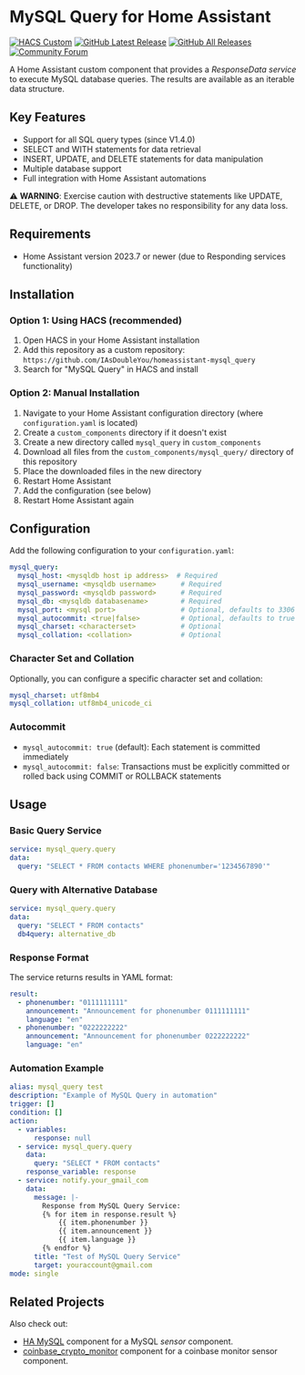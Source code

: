 # MySQL Query for Home Assistant

[![HACS Custom][hacs_shield]][hacs]
[![GitHub Latest Release][releases_shield]][latest_release]
[![GitHub All Releases][downloads_total_shield]][releases]
[![Community Forum][community_forum_shield]][community_forum]

A Home Assistant custom component that provides a *ResponseData service* to execute MySQL database queries. The results are available as an iterable data structure.

## Key Features

- Support for all SQL query types (since V1.4.0)
- SELECT and WITH statements for data retrieval
- INSERT, UPDATE, and DELETE statements for data manipulation
- Multiple database support
- Full integration with Home Assistant automations

⚠️ **WARNING**: Exercise caution with destructive statements like UPDATE, DELETE, or DROP. The developer takes no responsibility for any data loss.

## Requirements

- Home Assistant version 2023.7 or newer (due to Responding services functionality)

## Installation

### Option 1: Using HACS (recommended)

1. Open HACS in your Home Assistant installation
2. Add this repository as a custom repository: `https://github.com/IAsDoubleYou/homeassistant-mysql_query`
3. Search for "MySQL Query" in HACS and install

### Option 2: Manual Installation

1. Navigate to your Home Assistant configuration directory (where `configuration.yaml` is located)
2. Create a `custom_components` directory if it doesn't exist
3. Create a new directory called `mysql_query` in `custom_components`
4. Download all files from the `custom_components/mysql_query/` directory of this repository
5. Place the downloaded files in the new directory
6. Restart Home Assistant
7. Add the configuration (see below)
8. Restart Home Assistant again

## Configuration

Add the following configuration to your `configuration.yaml`:

```yaml
mysql_query:
  mysql_host: <mysqldb host ip address>  # Required
  mysql_username: <mysqldb username>      # Required
  mysql_password: <mysqldb password>      # Required
  mysql_db: <mysqldb databasename>        # Required
  mysql_port: <mysql port>                # Optional, defaults to 3306
  mysql_autocommit: <true|false>          # Optional, defaults to true
  mysql_charset: <characterset>           # Optional
  mysql_collation: <collation>            # Optional
```

### Character Set and Collation

Optionally, you can configure a specific character set and collation:

```yaml
mysql_charset: utf8mb4
mysql_collation: utf8mb4_unicode_ci
```

### Autocommit

- `mysql_autocommit: true` (default): Each statement is committed immediately
- `mysql_autocommit: false`: Transactions must be explicitly committed or rolled back using COMMIT or ROLLBACK statements

## Usage

### Basic Query Service

```yaml
service: mysql_query.query
data:
  query: "SELECT * FROM contacts WHERE phonenumber='1234567890'"
```

### Query with Alternative Database

```yaml
service: mysql_query.query
data:
  query: "SELECT * FROM contacts"
  db4query: alternative_db
```

### Response Format

The service returns results in YAML format:

```yaml
result:
  - phonenumber: "0111111111"
    announcement: "Announcement for phonenumber 0111111111"
    language: "en"
  - phonenumber: "0222222222"
    announcement: "Announcement for phonenumber 0222222222"
    language: "en"
```

### Automation Example

```yaml
alias: mysql_query test
description: "Example of MySQL Query in automation"
trigger: []
condition: []
action:
  - variables:
      response: null
  - service: mysql_query.query
    data:
      query: "SELECT * FROM contacts"
    response_variable: response
  - service: notify.your_gmail_com
    data:
      message: |-
        Response from MySQL Query Service:
        {% for item in response.result %}
            {{ item.phonenumber }}
            {{ item.announcement }}
            {{ item.language }}
        {% endfor %}
      title: "Test of MySQL Query Service"
      target: youraccount@gmail.com
mode: single
```

## Related Projects

Also check out:
- [HA MySQL](https://github.com/IAsDoubleYou/ha_mysql) component for a MySQL *sensor* component.
- [coinbase_crypto_monitor](https://github.com/IAsDoubleYou/coinbase_crypto_monitor) component for a coinbase monitor sensor component.

[hacs_shield]: https://img.shields.io/badge/HACS-Custom-41BDF5.svg?style=for-the-badge
[hacs]: https://github.com/hacs/integration
[latest_release]: https://github.com/IAsDoubleYou/homeassistant-mysql_query/releases/latest
[releases_shield]: https://img.shields.io/github/release/IAsDoubleYou/homeassistant-mysql_query.svg?style=for-the-badge
[releases]: https://github.com/IAsDoubleYou/homeassistant-mysql_query/releases/
[downloads_total_shield]: https://img.shields.io/github/downloads/IAsDoubleYou/homeassistant-mysql_query/total?style=for-the-badge
[community_forum_shield]: https://img.shields.io/static/v1.svg?label=%20&message=Forum&style=for-the-badge&color=41bdf5&logo=HomeAssistant&logoColor=white
[community_forum]: https://community.home-assistant.io/t/mysql-query/734346
